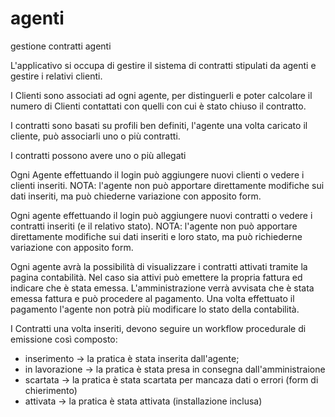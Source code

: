 agenti
======

gestione contratti agenti

L'applicativo si occupa di gestire il sistema di contratti stipulati da 
agenti e gestire i relativi clienti.

I Clienti sono associati ad ogni agente, per distinguerli e poter 
calcolare il numero di Clienti contattati con quelli con cui è stato
chiuso il contratto.

I contratti sono basati su profili ben definiti, l'agente una volta 
caricato il cliente, può associarli uno o più contratti.

I contratti possono avere uno o più allegati

Ogni Agente effettuando il login può aggiungere nuovi clienti o vedere
i clienti inseriti. NOTA: l'agente non può apportare direttamente 
modifiche sui dati inseriti, ma può chiederne variazione con apposito
form.

Ogni agente effettuando il login può aggiungere nuovi contratti o vedere
i contratti inseriti (e il relativo stato). NOTA: l'agente non può
apportare direttamente modifiche sui dati inseriti e loro stato, ma può
richiederne variazione con apposito form.

Ogni agente avrà la possibilità di visualizzare i contratti attivati tramite
la pagina contabilità. Nel caso sia attivi può emettere la propria fattura
ed indicare che è stata emessa. L'amministrazione verrà avvisata che è stata
emessa fattura e può procedere al pagamento. Una volta effettuato il pagamento
l'agente non potrà più modificare lo stato della contabilità.

I Contratti una volta inseriti, devono seguire un workflow procedurale di
emissione così composto:
- inserimento		-> la pratica è stata inserita dall'agente;
- in lavorazione	-> la pratica è stata presa in consegna dall'amministraione
- scartata			-> la pratica è stata scartata per mancaza dati o errori (form di chierimento)
- attivata			-> la pratica è stata attivata (installazione inclusa)

